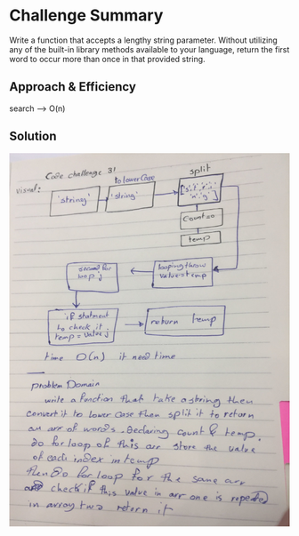 # Challenge Summary
Write a function that accepts a lengthy string parameter.
Without utilizing any of the built-in library methods available to your language, return the first word to occur more than once in that provided string.



## Approach & Efficiency
search --> O(n)

## Solution
![alt text](../../assets/repeatedWord.jpg)